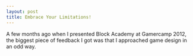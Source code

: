 ```yaml
---
layout: post
title: Embrace Your Limitations!
---
```


A few months ago when I presented Block Academy at Gamercamp 2012, the biggest piece of feedback I got was that I approached game design in an odd way. 